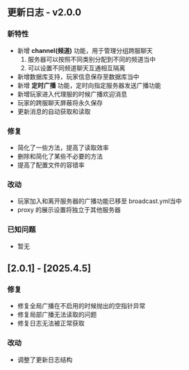 ## 更新日志 - v2.0.0
### 新特性
- 新增 **channel(频道)** 功能，用于管理分组跨服聊天
  1. 服务器可以按照不同类别分配到不同的频道当中
  2. 可以设置不同频道聊天互通相互隔离
- 新增数据库支持，玩家信息保存至数据库当中
- 新增 **定时广播** 功能，定时向指定服务器发送广播功能
- 新增玩家进入代理服的时候广播欢迎消息
- 玩家的跨服聊天屏蔽将永久保存
- 更新消息的自动获取和读取

### 修复
- 简化了一些方法，提高了读取效率
- 删除和简化了某些不必要的方法
- 提高了配置文件的容错率

### 改动
- 玩家加入和离开服务器的广播功能已移至 broadcast.yml当中
- proxy 的展示设置将独立于其他服务器

### 已知问题
- 暂无

## [2.0.1] - [2025.4.5]
### 修复
- 修复全局广播在不启用的时候抛出的空指针异常
- 修复局部广播无法读取的问题
- 修复日志无法被正常获取

### 改动
- 调整了更新日志结构